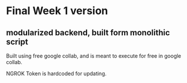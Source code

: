 # Final Week 1 version
## modularized backend, built form monolithic script

Built using free google collab, and is meant to execute for free in google collab. 

NGROK Token is hardcoded for updating. 
